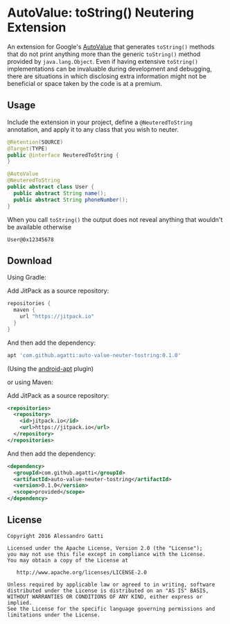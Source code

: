 # AutoValue: toString() Neutering Extension

An extension for Google's [AutoValue](https://github.com/google/auto/tree/master/value) that generates `toString()` methods that do not print anything more than the generic `toString()` method provided by `java.lang.Object`.  Even if having extensive `toString()` implementations can be invaluable during development and debugging, there are situations in which disclosing extra information might not be beneficial or space taken by the code is at a premium.

## Usage

Include the extension in your project, define a `@NeuteredToString` annotation, and apply it to any class that you wish to neuter.

```java
@Retention(SOURCE)
@Target(TYPE)
public @interface NeuteredToString {
}
```

```java
@AutoValue
@NeuteredToString
public abstract class User {
  public abstract String name();
  public abstract String phoneNumber();
}
```

When you call `toString()` the output does not reveal anything that wouldn't be available otherwise

```
User@0x12345678
```

## Download

Using Gradle:

Add JitPack as a source repository:

```groovy
repositories {
  maven {
    url "https://jitpack.io"
  }
}
```

And then add the dependency:

```groovy
apt 'com.github.agatti:auto-value-neuter-tostring:0.1.0'
```
(Using the [android-apt][apt] plugin)

or using Maven:

Add JitPack as a source repository:

```xml
<repositories>
  <repository>
    <id>jitpack.io</id>
    <url>https://jitpack.io</url>
  </repository>
</repositories>
```

And then add the dependency:

```xml
<dependency>
  <groupId>com.github.agatti</groupId>
  <artifactId>auto-value-neuter-tostring</artifactId>
  <version>0.1.0</version>
  <scope>provided</scope>
</dependency>
```

## License

```
Copyright 2016 Alessandro Gatti

Licensed under the Apache License, Version 2.0 (the "License");
you may not use this file except in compliance with the License.
You may obtain a copy of the License at

   http://www.apache.org/licenses/LICENSE-2.0

Unless required by applicable law or agreed to in writing, software
distributed under the License is distributed on an "AS IS" BASIS,
WITHOUT WARRANTIES OR CONDITIONS OF ANY KIND, either express or implied.
See the License for the specific language governing permissions and
limitations under the License.
```

 [apt]: https://bitbucket.org/hvisser/android-apt
